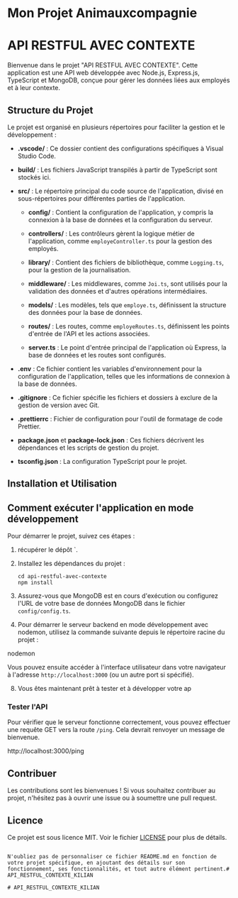 
# Mon Projet Animauxcompagnie
# API RESTFUL AVEC CONTEXTE

Bienvenue dans le projet "API RESTFUL AVEC CONTEXTE". Cette application est une API web développée avec Node.js, Express.js, TypeScript et MongoDB, conçue pour gérer les données liées aux employés et à leur contexte.

## Structure du Projet

Le projet est organisé en plusieurs répertoires pour faciliter la gestion et le développement :

- **.vscode/** : Ce dossier contient des configurations spécifiques à Visual Studio Code.

- **build/** : Les fichiers JavaScript transpilés à partir de TypeScript sont stockés ici.

- **src/** : Le répertoire principal du code source de l'application, divisé en sous-répertoires pour différentes parties de l'application.

  - **config/** : Contient la configuration de l'application, y compris la connexion à la base de données et la configuration du serveur.

  - **controllers/** : Les contrôleurs gèrent la logique métier de l'application, comme `employeController.ts` pour la gestion des employés.

  - **library/** : Contient des fichiers de bibliothèque, comme `Logging.ts`, pour la gestion de la journalisation.

  - **middleware/** : Les middlewares, comme `Joi.ts`, sont utilisés pour la validation des données et d'autres opérations intermédiaires.

  - **models/** : Les modèles, tels que `employe.ts`, définissent la structure des données pour la base de données.

  - **routes/** : Les routes, comme `employeRoutes.ts`, définissent les points d'entrée de l'API et les actions associées.

  - **server.ts** : Le point d'entrée principal de l'application où Express, la base de données et les routes sont configurés.

- **.env** : Ce fichier contient les variables d'environnement pour la configuration de l'application, telles que les informations de connexion à la base de données.

- **.gitignore** : Ce fichier spécifie les fichiers et dossiers à exclure de la gestion de version avec Git.

- **.prettierrc** : Fichier de configuration pour l'outil de formatage de code Prettier.

- **package.json** et **package-lock.json** : Ces fichiers décrivent les dépendances et les scripts de gestion du projet.

- **tsconfig.json** : La configuration TypeScript pour le projet.

## Installation et Utilisation
## Comment exécuter l'application en mode développement
Pour démarrer le projet, suivez ces étapes :

1. récupérer le dépôt `.

2. Installez les dépendances du projet :
   ```
   cd api-restful-avec-contexte
   npm install
   ```

3. Assurez-vous que MongoDB est en cours d'exécution ou configurez l'URL de votre base de données MongoDB dans le fichier `config/config.ts`.

4. Pour démarrer le serveur backend en mode développement avec nodemon, utilisez la commande suivante depuis le répertoire racine du projet :

nodemon

Vous pouvez ensuite accéder à l'interface utilisateur dans votre navigateur à l'adresse `http://localhost:3000` (ou un autre port si spécifié).

8. Vous êtes maintenant prêt à tester et à développer votre ap

### Tester l'API

Pour vérifier que le serveur fonctionne correctement, vous pouvez effectuer une requête GET vers la route `/ping`. Cela devrait renvoyer un message de bienvenue.

http://localhost:3000/ping


## Contribuer

Les contributions sont les bienvenues ! Si vous souhaitez contribuer au projet, n'hésitez pas à ouvrir une issue ou à soumettre une pull request.

## Licence

Ce projet est sous licence MIT. Voir le fichier [LICENSE](LICENSE) pour plus de détails.
```

N'oubliez pas de personnaliser ce fichier README.md en fonction de votre projet spécifique, en ajoutant des détails sur son fonctionnement, ses fonctionnalités, et tout autre élément pertinent.#   A P I _ R E S T F U L _ C O N T E X T E _ K I L I A N  
 #   A P I _ R E S T F U L _ C O N T E X T E _ K I L I A N  
 